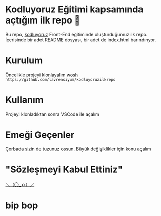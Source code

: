 # Kodluyoruz Eğitimi kapsamında açtığım ilk repo 🌟
Bu repo, [kodluyoruz](https://app.patika.dev/courses/git/odev1) Front-End eğitiminde oluşturduğumuz ilk repo. İçerisinde bir adet README dosyası, bir adet de index.html barındırıyor.

# Kurulum
Öncelikle projeyi klonlayalım [wosh](https://github.com/lavrensiyum/kodluyoruzilkrepo)
`https://github.com/lavrensiyum/kodluyoruzilkrepo`

# Kullanım
Projeyi klonladıktan sonra VSCode ile açalım

# Emeği Geçenler
Çorbada sizin de tuzunuz ossun. Büyük değişiklikler için konu açalım

# "Sözleşmeyi Kabul Ettiniz"
[＼（〇_ｏ）／](https://github.com/lavrensiyum/kodluyoruzilkrepo/blob/main/LICENSE)

# bip bop
[logo]: https://github.com/lavrensiyum/kodluyoruzilkrepo/tree/main/assets/img/kodlamayacalisiyoruz.png  "bop bip"
